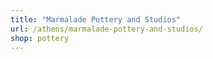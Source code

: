 ```yaml
---
title: "Marmalade Pottery and Studios"
url: /athens/marmalade-pottery-and-studios/
shop: pottery
---
```


